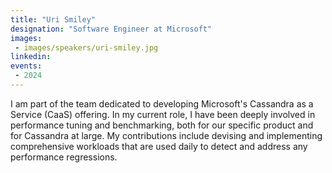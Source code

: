 ```yaml
---
title: "Uri Smiley"
designation: "Software Engineer at Microsoft"
images:
 - images/speakers/uri-smiley.jpg
linkedin: 
events:
 - 2024
---
```


I am part of the team dedicated to developing Microsoft's Cassandra as a Service (CaaS) offering. In my current role, I have been deeply involved in performance tuning and benchmarking, both for our specific product and for Cassandra at large. My contributions include devising and implementing comprehensive workloads that are used daily to detect and address any performance regressions.

